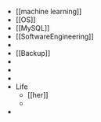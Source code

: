 - [[machine learning]]
- [[OS]]
- [[MySQL]]
- [[SoftwareEngineering]]
-
- [[Backup]]
-
-
-
- Life
	- [[her]]
	-
-
